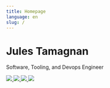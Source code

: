 ```yaml
---
title: Homepage
language: en
slug: /
---
```


# Jules Tamagnan

Software, Tooling, and Devops Engineer

<!-- [Posts](/posts/) &bull; [Categories](/categories/) &bull; [Tags](/tags/) -->

<!-- [Posts](/posts/) &bull; [Photos](/photos/) &bull; [About](/about) -->

<span class="icon-span">
  <a href="https://linkedin.com/in/jtamagnan"> <img class="icon" src="/linkedin.png" /> </a>
  <a href="https://github.com/jtamagnan"> <img class="icon" src="/github.png" /> </a>
  <a href="/Tamagnan_Jules_resume.pdf"> <img class="icon" src="/cv3.png" /> </a>
  <a href="mailto:jtamagnan@gmail.com"> <img class="icon" src="/email3.png" /> </a>
</span>
